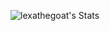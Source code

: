 ![lexathegoat's Stats](https://github-readme-stats.vercel.app/api?username=lexathegoat&theme=outrun&show_icons=true&hide_border=false&count_private=true)
